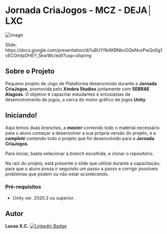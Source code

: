 # Jornada CriaJogos - MCZ - DEJA│ LXC

![image](https://github.com/user-attachments/assets/ba2aca2e-07cb-48c5-a0fb-588c17611668)

<p>Slide: https://docs.google.com/presentation/d/1uBUYfIk4KBNkvOQeNvxPwQo5g1vECOmIpDHEY_5kwWc/edit?usp=sharing</p>

## Sobre o Projeto

Pequeno projeto de Jogo de Plataforma desenvolvido durante a **Jornada CriaJogos**, promovida pelo **Ximbra Studios** juntamente com **SEBRAE Alagoas**. O objetivo é capacitar estudantes e entusiastas de desenvolvimento de jogos, a cerca do motor gráfico de jogos **Unity**.

## Iniciando!

Aqui temos duas *branches*, a ***master*** contendo todo o material necessário para o aluno começar a desenvolver a sua própria versão do projeto, e a ***complete*** contendo todo o projeto que foi desenvolvido para a **Jornada CriaJogos**.

Para iniciar, basta selecionar a *branch* escolhida, e clonar o repositório.

Na raiz do projeto, está presente o slide que utilizei durante a capacitação, para que o aluno possa ir seguindo um passo a passo e corrigir possíveis problemas que podem ou não estar acontecendo.

### Pré-requisitos

-  Unity ver. 2020.3 ou superior.

## Autor
**Lucas X.C.** 
[![Linkedin Badge](https://img.shields.io/badge/-LinkedIn-black?style=flat-square&logo=Linkedin&logoColor=white)](https://www.linkedin.com/in/lucasxchagas/)
